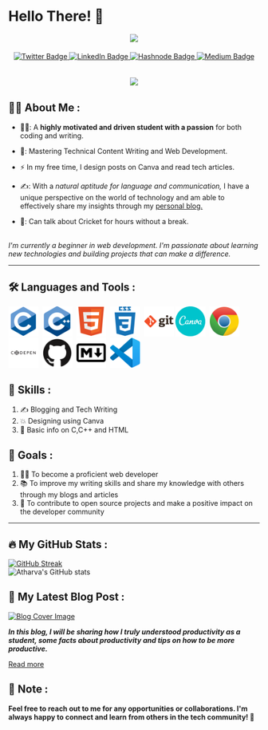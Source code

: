 # Hello There! 👋

<div id="header" align="center">
  <img src="https://media.giphy.com/media/Nx0rz3jtxtEre/giphy.gif" width="300"/><br><br>
  <div id="badges">
  <a href="https://twitter.com/atharvas_twt">
    <img src="https://img.shields.io/badge/Twitter-blue?style=for-the-badge&logo=twitter&logoColor=white" alt="Twitter Badge"/>
  </a>
  <a href="https://www.linkedin.com/in/atharva-salitri-89342a25b/">
    <img src="https://img.shields.io/badge/LinkedIn-black?style=for-the-badge&logo=linkedin&logoColor=white" alt="LinkedIn Badge"/>
  </a>
  <a href="https://theamazingatharva.hashnode.dev/">
    <img src="https://img.shields.io/badge/Hashnode-blue?logo=hashnode&logoColor=white&style=for-the-badge" alt="Hashnode Badge"/>
  </a>
  <a href="https://medium.com/@atharvasalitriwrites">
  <img src="https://img.shields.io/badge/Medium-black?logo=hashnode&logoColor=white&style=for-the-badge" alt="Medium Badge">
  </a>
</div>
</div>
<br><br>
<div align="center">
  <img src="https://pbs.twimg.com/profile_banners/1596679428071129088/1673605161/1500x500" />
</div>

## :man_technologist: About Me :
- 👨‍🎓: A **highly motivated and driven student with a passion** for both coding and writing.

- 🚀: Mastering Technical Content Writing and Web Development.

- :zap: In my free time, I design posts on Canva and read tech articles.

- ✍️: With a *natural aptitude for language and communication,* I have a unique perspective on the world of technology and am able to effectively share my insights through my [personal blog.](https://theamazingatharva.hashnode.dev/")

- 🏏: Can talk about Cricket for hours without a break.


<br>
<em>I'm currently a beginner in web development. I'm passionate about learning new technologies and building projects that can make a difference.</em>

---

## :hammer_and_wrench: Languages and Tools :
<div>
  <img src="https://github.com/devicons/devicon/blob/master/icons/c/c-original.svg" title="C" alt="C" width="60" height="60"/>&nbsp;
  <img src="https://github.com/devicons/devicon/blob/master/icons/cplusplus/cplusplus-original.svg" title="C++" alt="C++" width="60" height="60"/>&nbsp;
  <img src="https://github.com/devicons/devicon/blob/master/icons/html5/html5-original.svg" title="HTML5" alt="HTML" width="60" height="60"/>&nbsp;
  <img src="https://github.com/devicons/devicon/blob/master/icons/css3/css3-plain-wordmark.svg"  title="CSS3" alt="CSS" width="60" height="60"/>&nbsp;
  <img src="https://github.com/devicons/devicon/blob/master/icons/git/git-original-wordmark.svg" title="Git" **alt="Git" width="60" height="60"/>
  <img src="https://github.com/devicons/devicon/blob/master/icons/canva/canva-original.svg" title="Canva" alt="Canva" width="60" height="60"/>&nbsp;
  <img src="https://github.com/devicons/devicon/blob/master/icons/chrome/chrome-original.svg" title="Chrome" alt="Chrome" width="60" height="60"/>&nbsp;
  <img src="https://github.com/devicons/devicon/blob/master/icons/codepen/codepen-original-wordmark.svg" title="CodePen" alt="CodePen" width="60" height="60"/>&nbsp;
  <img src="https://github.com/devicons/devicon/blob/master/icons/github/github-original.svg" title="GitHub" alt="GitHub" width="60" height="60"/>&nbsp;
  <img src="https://github.com/devicons/devicon/blob/master/icons/markdown/markdown-original.svg" title="Markdown" alt="Markdown" width="60" height="60"/>&nbsp;
  <img src="https://github.com/devicons/devicon/blob/master/icons/vscode/vscode-original.svg" title="VSCode" alt="VSCode" width="60" height="60"/>&nbsp;
  <!-- <img src="" title="" alt="" width="40" height="40"/>&nbsp; -->
</div>

## 🤹 Skills :
1. ✍️ Blogging and Tech Writing
2. 💥 Designing using Canva
3. 💪 Basic info on C,C++ and HTML

## 🎯 Goals :
1. 👨‍🎓 To become a proficient web developer
2. 📚 To improve my writing skills and share my knowledge with others through my blogs and articles
3. 🥇 To contribute to open source projects and make a positive impact on the developer community

---

## :fire: My GitHub Stats :
[![GitHub Streak](http://github-readme-streak-stats.herokuapp.com?user=the-amazing-atharva&theme=dark&background=000000)](https://git.io/streak-stats) <br>
![Atharva's GitHub stats](https://github-readme-stats.vercel.app/api?username=the-amazing-atharva&show_icons=true&theme=radical)<br>


<!--
## 💬 Contact :
Make sure to follow me :
<div id="badges">
  <a href="https://twitter.com/atharvas_twt">
    <img src="https://img.shields.io/badge/Twitter-blue?style=for-the-badge&logo=twitter&logoColor=white" alt="Twitter Badge"/>
  </a>
  <a href="https://www.linkedin.com/in/atharva-salitri-89342a25b/">
    <img src="https://img.shields.io/badge/LinkedIn-black?style=for-the-badge&logo=linkedin&logoColor=white" alt="LinkedIn Badge"/>
  </a>
  <a href="https://theamazingatharva.hashnode.dev/">
    <img src="https://img.shields.io/badge/Hashnode-blue?logo=hashnode&logoColor=white&style=for-the-badge" alt="Hashnode Badge"/>
  </a>
  <a href="https://medium.com/@atharvasalitriwrites">
  <img src="https://img.shields.io/badge/Medium-black?logo=hashnode&logoColor=white&style=for-the-badge" alt="Medium Badge">
  </a>
</div>
-->

<!--
1. 👉   [Twitter 📰](https://twitter.com/atharvas_twt)
2. 👉   [Hashnode ✍️](https://theamazingatharva.hashnode.dev/)
3. 👉   [Medium 🎉](https://medium.com/@atharvasalitriwrites)
4. 👉   [GitHub 💻](https://github.com/the-amazing-atharva)
5. 👉   [LinkedIn 🔥](https://www.linkedin.com/in/atharva-salitri-89342a25b/)
-->

## 📝 My Latest Blog Post :

[![Blog Cover Image](https://theamazingatharva.hashnode.dev/_next/image?url=https%3A%2F%2Fcdn.hashnode.com%2Fres%2Fhashnode%2Fimage%2Fupload%2Fv1673603988793%2F09130247-3c6b-49b3-8652-779fa2ec202a.png%3Fw%3D1600%26h%3D840%26fit%3Dcrop%26crop%3Dentropy%26auto%3Dcompress%2Cformat%26format%3Dwebp&w=1920&q=75)](https://theamazingatharva.hashnode.dev/productivity-and-tips-for-developersbased-on-research-by-a-fellow-newbie)

<strong><em>In this blog, I will be sharing how I truly understood productivity as a student, some facts about productivity and tips on how to be more productive.</em></strong>


[Read more](https://theamazingatharva.hashnode.dev/)

## 📣 Note :
**Feel free to reach out to me for any opportunities or collaborations. I'm always happy to connect and learn from others in the tech community! 🙌**






